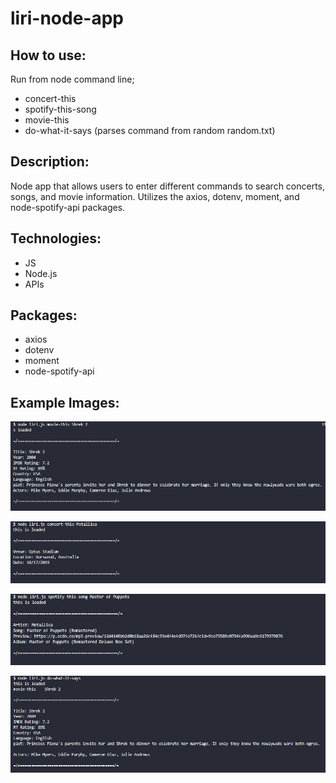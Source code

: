 # liri-node-app

## How to use:
Run from node command line;
- concert-this <band name>
- spotify-this-song <song name>
- movie-this <movie name>
- do-what-it-says       (parses command from random random.txt)

## Description:
Node app that allows users to enter different commands to search concerts, songs, and movie information. Utilizes the axios, dotenv, moment, and node-spotify-api packages.

## Technologies: 
- JS
- Node.js
- APIs

## Packages:
- axios
- dotenv
- moment
- node-spotify-api

## Example Images:

![movie-this](/images/movie-this.png)

![concert-this](/images/concert-this.png)

![spotify-this-song](/images/spotify-this.png)

![do-what-it-says](/images/do-what.png)
